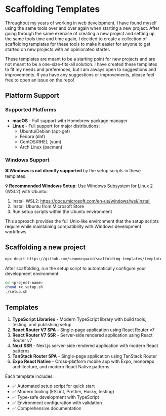 # Scaffolding Templates

Throughout my years of working in web development, I have found myself using the same tools over and over again when starting a new project. After going through the same exercise of creating a new project and setting up the same tools time and time again, I decided to create a collection of scaffolding templates for these tools to make it easier for anyone to get started on new projects with an opinionated starter.

These templates are meant to be a starting point for new projects and are not meant to be a one-size-fits-all solution. I have created these templates to fit my needs and preferences, but I am always open to suggestions and improvements. If you have any suggestions or improvements, please feel free to open an issue on the repo!

## Platform Support

### Supported Platforms
- **macOS** - Full support with Homebrew package manager
- **Linux** - Full support for major distributions:
  - Ubuntu/Debian (apt-get)
  - Fedora (dnf)
  - CentOS/RHEL (yum)
  - Arch Linux (pacman)

### Windows Support
**❌ Windows is not directly supported** by the setup scripts in these templates.

**💡 Recommended Windows Setup:**
Use Windows Subsystem for Linux 2 (WSL2) with Ubuntu:
1. Install WSL2: https://docs.microsoft.com/en-us/windows/wsl/install
2. Install Ubuntu from Microsoft Store
3. Run setup scripts within the Ubuntu environment

This approach provides the full Unix-like environment that the setup scripts require while maintaining compatibility with Windows development workflows.

## Scaffolding a new project

```bash
npx degit https://github.com/seanmcquaid/scaffolding-templates/templates/<template-name> <project-name>
```

After scaffolding, run the setup script to automatically configure your development environment:

```bash
cd <project-name>
chmod +x setup.sh
./setup.sh
```

## Templates

1. **TypeScript Libraries** - Modern TypeScript library with build tools, testing, and publishing setup
2. **React Router V7 SPA** - Single-page application using React Router v7
3. **React Router V7 SSR** - Server-side rendered application using React Router v7  
4. **Next SSR** - Next.js server-side rendered application with modern React patterns
5. **TanStack Router SPA** - Single-page application using TanStack Router
6. **Expo React Native** - Cross-platform mobile app with Expo, monorepo architecture, and modern React Native patterns

Each template includes:
- ✅ Automated setup script for quick start
- ✅ Modern tooling (ESLint, Prettier, Husky, testing)
- ✅ Type-safe development with TypeScript
- ✅ Environment configuration with validation
- ✅ Comprehensive documentation
